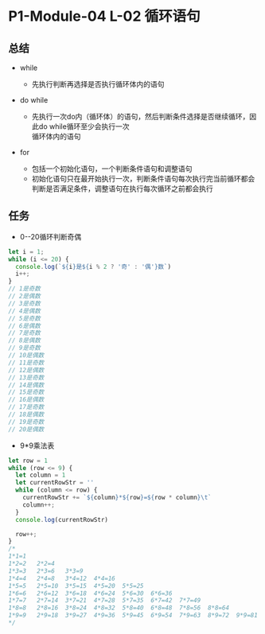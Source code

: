 # P1-Module-04	L-02 循环语句
## 总结
- while 
  - 先执行判断再选择是否执行循环体内的语句

- do while
  - 先执行一次do内（循环体）的语句，然后判断条件选择是否继续循环，因此do while循环至少会执行一次    
  循环体内的语句

- for
  - 包括一个初始化语句，一个判断条件语句和调整语句
  - 初始化语句只在最开始执行一次，判断条件语句每次执行完当前循环都会判断是否满足条件，调整语句在执行每次循环之前都会执行   


## 任务

- 0--20循环判断奇偶
```js
let i = 1;
while (i <= 20) {
  console.log(`${i}是${i % 2 ? '奇' : '偶'}数`)
  i++;
}
// 1是奇数
// 2是偶数
// 3是奇数
// 4是偶数
// 5是奇数
// 6是偶数
// 7是奇数
// 8是偶数
// 9是奇数
// 10是偶数
// 11是奇数
// 12是偶数
// 13是奇数
// 14是偶数
// 15是奇数
// 16是偶数
// 17是奇数
// 18是偶数
// 19是奇数
// 20是偶数

```

- 9*9乘法表
```js
let row = 1
while (row <= 9) {
  let column = 1
  let currentRowStr = ''
  while (column <= row) {
    currentRowStr += `${column}*${row}=${row * column}\t`
    column++;
  }
  console.log(currentRowStr)

  row++;
}
/*
1*1=1	
1*2=2	2*2=4	
1*3=3	2*3=6	3*3=9	
1*4=4	2*4=8	3*4=12	4*4=16	
1*5=5	2*5=10	3*5=15	4*5=20	5*5=25	
1*6=6	2*6=12	3*6=18	4*6=24	5*6=30	6*6=36	
1*7=7	2*7=14	3*7=21	4*7=28	5*7=35	6*7=42	7*7=49	
1*8=8	2*8=16	3*8=24	4*8=32	5*8=40	6*8=48	7*8=56	8*8=64	
1*9=9	2*9=18	3*9=27	4*9=36	5*9=45	6*9=54	7*9=63	8*9=72	9*9=81	
*/
```